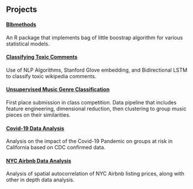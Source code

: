 ## Projects

#### [Blbmethods](/projects/blbmethods.html)

An R package that implements bag of little boostrap algorithm for various statistical models.

#### [Classifying Toxic Comments](https://github.com/dlmao/Sta142a-Project)

Use of NLP Algorithms, Stanford Glove embedding, and Bidirectional LSTM to classify toxic wikipedia comments.

#### [Unsupervised Music Genre Classification](https://github.com/dlmao/SignalProcessing)

First place submission in class competition. Data pipeline that includes feature engineering, dimensional reduction, then clustering to group music pieces on their similarities. 

#### [Covid-19 Data Analysis](https://github.com/dlmao/Covid19Analysis)

Analysis on the impact of the Covid-19 Pandemic on groups at risk in California based on CDC confirmed data.

#### [NYC Airbnb Data Analysis](https://github.com/dlmao/GeoDataAnalysisAirbnb)

Analysis of spatial autocorrelation of NYC Airbnb listing prices, along with other in depth data analysis.